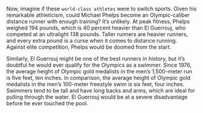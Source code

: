 Now, imagine if these `world-class athletes` were to switch sports.
Given his remarkable athleticism, could Michael Phelps become an
Olympic-caliber distance runner with enough training? It’s unlikely.
At peak fitness, Phelps weighed 194 pounds, which is 40 percent
heavier than El Guerrouj, who competed at an ultralight 138 pounds.
Taller runners are heavier runners, and every extra pound is a curse
when it comes to distance running. Against elite competition, Phelps
would be doomed from the start.

Similarly, El Guerrouj might be one of the best runners in history,
but it’s doubtful he would ever qualify for the Olympics as a swimmer.
Since 1976, the average height of Olympic gold medalists in the men’s
1,500-meter run is five feet, ten inches. In comparison, the average
height of Olympic gold medalists in the men’s 100-meter freestyle
swim is six feet, four inches. Swimmers tend to be tall and have long
backs and arms, which are ideal for pulling through the water. El
Guerrouj would be at a severe disadvantage before he ever touched the
pool.